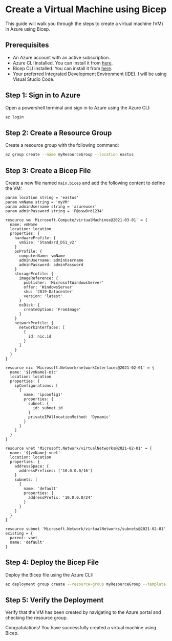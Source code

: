 # Create a Virtual Machine using Bicep

This guide will walk you through the steps to create a virtual machine (VM) in Azure using Bicep.

## Prerequisites

- An Azure account with an active subscription.
- Azure CLI installed. You can install it from [here](https://docs.microsoft.com/en-us/cli/azure/install-azure-cli).
- Bicep CLI installed. You can install it from [here](https://docs.microsoft.com/en-us/azure/azure-resource-manager/bicep/install).
- Your preferred Integrated Development Environment (IDE). I will be using Visual Studio Code.

## Step 1: Sign in to Azure

Open a powershell terminal and sign in to Azure using the Azure CLI:

```sh
az login
```

## Step 2: Create a Resource Group

Create a resource group with the following command:

```sh
az group create --name myResourceGroup --location eastus
```

## Step 3: Create a Bicep File

Create a new file named `main.bicep` and add the following content to define the VM:

```bicep
param location string = 'eastus'
param vmName string = 'myVM'
param adminUsername string = 'azureuser'
param adminPassword string = 'P@ssw0rd1234'

resource vm 'Microsoft.Compute/virtualMachines@2021-03-01' = {
  name: vmName
  location: location
  properties: {
    hardwareProfile: {
      vmSize: 'Standard_DS1_v2'
    }
    osProfile: {
      computerName: vmName
      adminUsername: adminUsername
      adminPassword: adminPassword
    }
    storageProfile: {
      imageReference: {
        publisher: 'MicrosoftWindowsServer'
        offer: 'WindowsServer'
        sku: '2019-Datacenter'
        version: 'latest'
      }
      osDisk: {
        createOption: 'FromImage'
      }
    }
    networkProfile: {
      networkInterfaces: [
        {
          id: nic.id
        }
      ]
    }
  }
}

resource nic 'Microsoft.Network/networkInterfaces@2021-02-01' = {
  name: '${vmName}-nic'
  location: location
  properties: {
    ipConfigurations: [
      {
        name: 'ipconfig1'
        properties: {
          subnet: {
            id: subnet.id
          }
          privateIPAllocationMethod: 'Dynamic'
        }
      }
    ]
  }
}

resource vnet 'Microsoft.Network/virtualNetworks@2021-02-01' = {
  name: '${vmName}-vnet'
  location: location
  properties: {
    addressSpace: {
      addressPrefixes: ['10.0.0.0/16']
    }
    subnets: [
      {
        name: 'default'
        properties: {
          addressPrefix: '10.0.0.0/24'
        }
      }
    ]
  }
}

resource subnet 'Microsoft.Network/virtualNetworks/subnets@2021-02-01' existing = {
  parent: vnet
  name: 'default'
}
```

## Step 4: Deploy the Bicep File

Deploy the Bicep file using the Azure CLI:

```sh
az deployment group create --resource-group myResourceGroup --template-file main.bicep
```

## Step 5: Verify the Deployment

Verify that the VM has been created by navigating to the Azure portal and checking the resource group.

Congratulations! You have successfully created a virtual machine using Bicep.